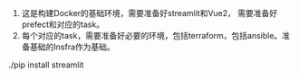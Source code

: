 1. 这是构建Docker的基础环境，需要准备好streamlit和Vue2， 需要准备好prefect和对应的task。
2. 每个对应的task，需要准备好必要的环境，包括terraform，包括ansible。准备基础的Insfra作为基础。

./pip install streamlit


